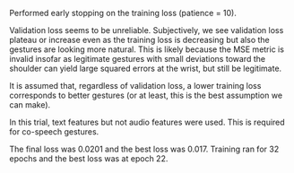 Performed early stopping on the training loss (patience = 10).

Validation loss seems to be unreliable. Subjectively, we see validation loss plateau or increase even as the training loss is decreasing but also the gestures are looking more natural. This is likely because the MSE metric is invalid insofar as legitimate gestures with small deviations toward the shoulder can yield large squared errors at the wrist, but still be legitimate.

It is assumed that, regardless of validation loss, a lower training loss corresponds to better gestures (or at least, this is the best assumption we can make).

In this trial, text features but not audio features were used. This is required for co-speech gestures.

The final loss was 0.0201 and the best loss was 0.017. Training ran for 32 epochs and the best loss was at epoch 22.
